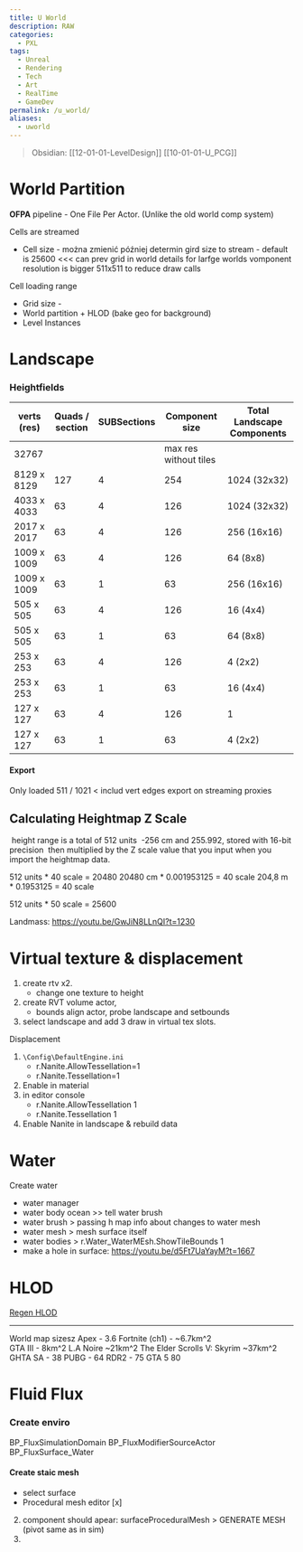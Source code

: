 ```yaml
---
title: U World
description: RAW
categories:
  - PXL
tags:
  - Unreal
  - Rendering
  - Tech
  - Art
  - RealTime
  - GameDev
permalink: /u_world/
aliases:
  - uworld
---
```

> Obsidian: [[12-01-01-LevelDesign]] [[10-01-01-U_PCG]] 

# World Partition
**OFPA** pipeline - One File Per Actor. (Unlike the old world comp system)

Cells are streamed 
- Cell size  - można zmienić później determin gird size to stream - default is 25600 <<< 
can prev grid in world details
for larfge worlds vomponent resolution is bigger 511x511 to reduce draw calls 

Cell loading range 
- Grid size - 
- World partition  + HLOD (bake geo for background)
- Level Instances


# Landscape 



### Heightfields 

| verts (res) | Quads / section | SUBSections | Component size | Total Landscape Components |
| ---- | ---- | ---- | ---- | ---- |
| 32767 |  |  | max res without tiles  |  |
| 8129 x 8129 | 127 | 4 | 254 | 1024 (32x32) |
| 4033 x 4033 | 63 | 4  | 126 | 1024 (32x32) |
| 2017 x 2017 | 63 | 4  | 126 | 256 (16x16) |
| 1009 x 1009 | 63 | 4  | 126 | 64 (8x8) |
| 1009 x 1009 | 63 | 1 | 63 | 256 (16x16) |
| 505 x 505 | 63 | 4  | 126 | 16 (4x4) |
| 505 x 505 | 63 | 1 | 63 | 64 (8x8) |
| 253 x 253 | 63 | 4 | 126 | 4 (2x2) |
| 253 x 253 | 63 | 1 | 63 | 16 (4x4) |
| 127 x 127 | 63 | 4 | 126 | 1 |
| 127 x 127 | 63 | 1 | 63 | 4 (2x2) |


#### Export 
Only loaded 
511 / 1021 < includ vert edges 
export on streaming proxies 

## Calculating Heightmap Z Scale

 height range is a total of 512 units
 -256 cm and 255.992, stored with 16-bit precision  then multiplied by the Z scale value that you input when you import the heightmap data.

512 units * 40 scale = 20480
20480 cm  * 0.001953125 = 40 scale 
204,8 m * 0.1953125 = 40 scale 

512 units * 50 scale = 25600


Landmass: 
https://youtu.be/GwJiN8LLnQI?t=1230

# Virtual texture & displacement 

1. create rtv x2. 
	- change one texture to height 
2. create RVT volume actor, 
	- bounds align actor, probe landscape  and setbounds 
3.  select landscape and add 3 draw in virtual tex slots. 


Displacement 
1. `\Config\DefaultEngine.ini`
	- r.Nanite.AllowTessellation=1
	- r.Nanite.Tessellation=1
2. Enable in material 
3.  in editor console 
	- r.Nanite.AllowTessellation 1
	- r.Nanite.Tessellation 1
5. Enable Nanite in landscape  & rebuild data 




# Water 

Create water 
- water manager 
- water body ocean >> tell water brush 
- water brush > passing h map info about changes to water mesh 
- water mesh > mesh surface itself 
- water bodies > r.Water_WaterMEsh.ShowTileBounds 1
-  make a hole in surface: https://youtu.be/d5Ft7UaYayM?t=1667



# HLOD
[Regen HLOD](https://youtu.be/ZxJ5DG8Ytog?t=1037)


----
World map sizesz 
Apex - 3.6 
Fortnite (ch1) - ~6.7km^2  
GTA III - 8km^2 
L.A Noire ~21km^2
The Elder Scrolls V: Skyrim   ~37km^2  
GHTA SA - 38 
PUBG - 64 
RDR2 - 75 
GTA 5 80 






# Fluid Flux 

### Create enviro
BP_FluxSimulationDomain 
BP_FluxModifierSourceActor
BP_FluxSurface_Water 

#### Create staic mesh 
- select surface 
- Procedural mesh editor [x]
2. component should apear: surfaceProceduralMesh  > GENERATE MESH  (pivot same as in sim)
3. 